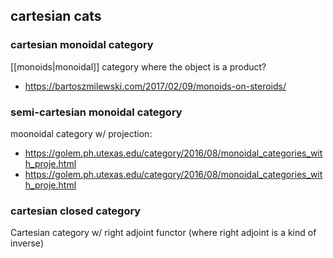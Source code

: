 ## cartesian cats

### cartesian monoidal category
[[monoids|monoidal]] category where the object is a product?
* https://bartoszmilewski.com/2017/02/09/monoids-on-steroids/

### semi-cartesian monoidal category
moonoidal category w/ projection: 
* https://golem.ph.utexas.edu/category/2016/08/monoidal_categories_with_proje.html
* https://golem.ph.utexas.edu/category/2016/08/monoidal_categories_with_proje.html

### cartesian closed category
Cartesian category  w/ right adjoint functor (where right adjoint is a kind of inverse)
